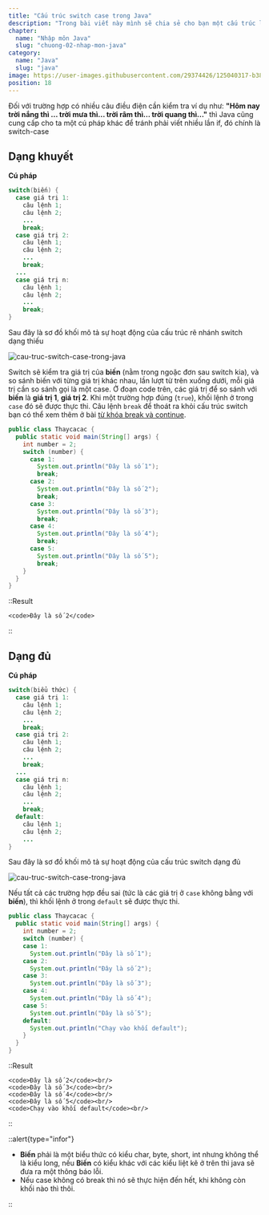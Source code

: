 ```yaml
---
title: "Cấu trúc switch case trong Java"
description: "Trong bài viết này mình sẽ chia sẻ cho bạn một cấu trúc lệnh rẽ nhánh cơ bản và hay sử dụng đó là cấu trúc switch case trong Java."
chapter:
  name: "Nhập môn Java"
  slug: "chuong-02-nhap-mon-java"
category:
  name: "Java"
  slug: "java"
image: https://user-images.githubusercontent.com/29374426/125040317-b383c780-e0c1-11eb-8dbc-98bfa0af2509.png
position: 18
---
```


Đối với trường hợp có nhiều câu điều điện cần kiểm tra ví dụ như: **"Hôm nay trời nắng thì ... trời mưa thì... trời râm thì... trời quang thì..."** thì Java cũng cung cấp cho ta một cú pháp khác để tránh phải viết nhiều lần if, đó chính là switch-case

## Dạng khuyết

**Cú pháp**

```java
switch(biến) {
  case giá trị 1:
    câu lệnh 1;
    câu lệnh 2;
    ...
    break;
  case giá trị 2:
    câu lệnh 1;
    câu lệnh 2;
    ...
    break;
  ...
  case giá trị n:
    câu lệnh 1;
    câu lệnh 2;
    ...
    break;
}
```

Sau đây là sơ đồ khối mô tả sự hoạt động của cấu trúc rẽ nhánh switch dạng thiếu

![cau-truc-switch-case-trong-java](https://user-images.githubusercontent.com/29374426/125040317-b383c780-e0c1-11eb-8dbc-98bfa0af2509.png)

Switch sẽ kiểm tra giá trị của **biến** (nằm trong ngoặc đơn sau switch kia), và so sánh biến với từng giá trị khác nhau, lần lượt từ trên xuống dưới, mỗi giá trị cần so sánh gọi là một case. Ở đoạn code trên, các giá trị để so sánh với **biến** là **giá trị 1**, **giá trị 2**. Khi một trường hợp đúng (`true`), khối lệnh ở trong `case` đó sẽ được thực thi. Câu lệnh `break` để thoát ra khỏi cấu trúc switch bạn có thể xem thêm ở bài [từ khóa break và continue](/bai-viet/java/tu-khoa-break-va-continue).

```java
public class Thaycacac {
  public static void main(String[] args) {
    int number = 2;
    switch (number) {
      case 1:
        System.out.println("Đây là số 1");
        break;
      case 2:
        System.out.println("Đây là số 2");
        break;
      case 3:
        System.out.println("Đây là số 3");
        break;
      case 4:
        System.out.println("Đây là số 4");
        break;
      case 5:
        System.out.println("Đây là số 5");
        break;
    }
  }
}
```

::Result

    <code>Đây là số 2</code>

::

## Dạng đủ

**Cú pháp**

```java
switch(biểu thức) {
  case giá trị 1:
    câu lệnh 1;
    câu lệnh 2;
    ...
    break;
  case giá trị 2:
    câu lệnh 1;
    câu lệnh 2;
    ...
    break;
  ...
  case giá trị n:
    câu lệnh 1;
    câu lệnh 2;
    ...
    break;
  default:
    câu lệnh 1;
    câu lệnh 2;
    ...
}
```

Sau đây là sơ đồ khối mô tả sự hoạt động của cấu trúc switch dạng đủ

![cau-truc-switch-case-trong-java](https://user-images.githubusercontent.com/29374426/125040355-bf6f8980-e0c1-11eb-9bfa-391815ff5c3c.png)

Nếu tất cả các trường hợp đều sai (tức là các giá trị ở `case` không bằng với **biến**), thì khối lệnh ở trong `default` sẽ được thực thi.

```java
public class Thaycacac {
  public static void main(String[] args) {
    int number = 2;
    switch (number) {
    case 1:
      System.out.println("Đây là số 1");
    case 2:
      System.out.println("Đây là số 2");
    case 3:
      System.out.println("Đây là số 3");
    case 4:
      System.out.println("Đây là số 4");
    case 5:
      System.out.println("Đây là số 5");
    default:
      System.out.println("Chạy vào khối default");
    }
  }
}
```

::Result

    <code>Đây là số 2</code><br/>
    <code>Đây là số 3</code><br/>
    <code>Đây là số 4</code><br/>
    <code>Đây là số 5</code><br/>
    <code>Chạy vào khối default</code><br/>

::

::alert{type="infor"}<ul>

<li> <b>Biến</b> phải là một biểu thức có kiểu char, byte, short, int nhưng không thể là kiểu long, nếu <b>Biến</b> có kiểu khác với các kiểu liệt kê ở trên thì java sẽ đưa ra một thông báo lỗi.</li>
<li>Nếu case không có break thì nó sẽ thực hiện đến hết, khi không còn khối nào thì thôi.</li>

  </ul>::
